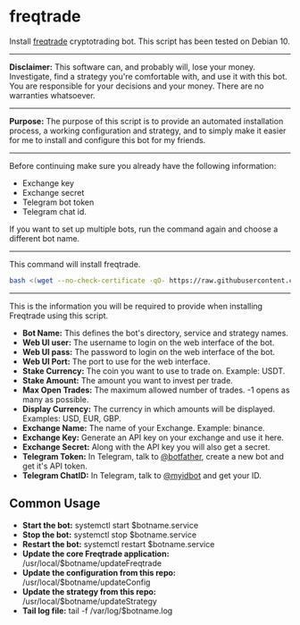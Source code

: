 # freqtrade

Install [freqtrade](https://github.com/freqtrade/freqtrade) cryptotrading bot. This script has been tested on Debian 10.

---

**Disclaimer:** This software can, and probably will, lose your money. Investigate, find a strategy you're comfortable with, and use it with this bot. You are responsible for your decisions and your money. There are no warranties whatsoever.

---

**Purpose:** The purpose of this script is to provide an automated installation process, a working configuration and strategy, and to simply make it easier for me to install and configure this bot for my friends.

---

Before continuing make sure you already have the following information:

- Exchange key
- Exchange secret
- Telegram bot token
- Telegram chat id.

If you want to set up multiple bots, run the command again and choose a different bot name.

---

This command will install freqtrade.

```bash
bash <(wget --no-check-certificate -qO- https://raw.githubusercontent.com/aristosv/freqtrade/main/install)
```

---

This is the information you will be required to provide when installing Freqtrade using this script.

- **Bot Name:** This defines the bot's directory, service and strategy names.
- **Web UI user:** The username to login on the web interface of the bot.
- **Web UI pass:** The password to login on the web interface of the bot.
- **Web UI Port:** The port to use for the web interface.
- **Stake Currency:** The coin you want to use to trade on. Example: USDT.
- **Stake Amount:** The amount you want to invest per trade.
- **Max Open Trades:** The maximum allowed number of trades. -1 opens as many as possible.
- **Display Currency:** The currency in which amounts will be displayed. Examples: USD, EUR, GBP.
- **Exchange Name:** The name of your Exchange. Example: binance.
- **Exchange Key:** Generate an API key on your exchange and use it here.
- **Exchange Secret:** Along with the API key you will also get a secret.
- **Telegram Token:** In Telegram, talk to [@botfather](https://t.me/BotFather), create a new bot and get it's API token.
- **Telegram ChatID:** In Telegram, talk to [@myidbot](https://t.me/myidbot) and get your ID.

## Common Usage
- **Start the bot:** systemctl start $botname.service
- **Stop the bot:** systemctl stop $botname.service
- **Restart the bot:** systemctl restart $botname.service
- **Update the core Freqtrade application:** /usr/local/$botname/updateFreqtrade
- **Update the configuration from this repo:** /usr/local/$botname/updateConfig
- **Update the strategy from this repo:** /usr/local/$botname/updateStrategy
- **Tail log file:** tail -f /var/log/$botname.log
